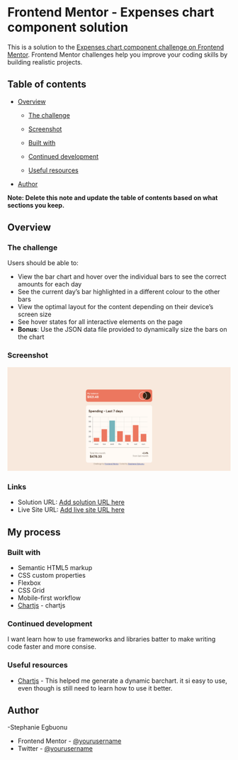 # Frontend Mentor - Expenses chart component solution

This is a solution to the [Expenses chart component challenge on Frontend Mentor](https://www.frontendmentor.io/challenges/expenses-chart-component-e7yJBUdjwt). Frontend Mentor challenges help you improve your coding skills by building realistic projects.

## Table of contents

- [Overview](#overview)

  - [The challenge](#the-challenge)
  - [Screenshot](#screenshot)
  - [Built with](#built-with)

  - [Continued development](#continued-development)
  - [Useful resources](#useful-resources)

- [Author](#author)

**Note: Delete this note and update the table of contents based on what sections you keep.**

## Overview

### The challenge

Users should be able to:

- View the bar chart and hover over the individual bars to see the correct amounts for each day
- See the current day’s bar highlighted in a different colour to the other bars
- View the optimal layout for the content depending on their device’s screen size
- See hover states for all interactive elements on the page
- **Bonus**: Use the JSON data file provided to dynamically size the bars on the chart

### Screenshot

![](./images/Screenshot%202022-07-11%20at%2017-23-16%20Frontend%20Mentor%20Expenses%20chart%20component.png)

### Links

- Solution URL: [Add solution URL here](https://your-solution-url.com)
- Live Site URL: [Add live site URL here](https://your-live-site-url.com)

## My process

### Built with

- Semantic HTML5 markup
- CSS custom properties
- Flexbox
- CSS Grid
- Mobile-first workflow
- [Chartjs](https://www.chartjs.org/) - chartjs

### Continued development

I want learn how to use frameworks and libraries batter to make writing code faster and more consise.

### Useful resources

- [Chartjs](https://www.chartjs.org/) - This helped me generate a dynamic barchart. it si easy to use, even though is still need to learn how to use it better.

## Author

-Stephanie Egbuonu

- Frontend Mentor - [@yourusername](https://www.frontendmentor.io/profile/stephanniegb)
- Twitter - [@yourusername](https://twitter.com/Stephanniegb)
